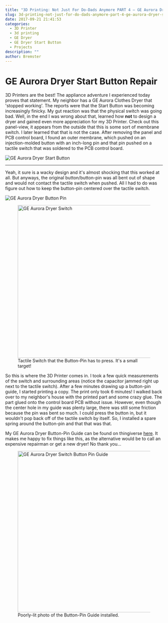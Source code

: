 ```yaml
---
title: "3D Printing: Not Just For Do-Dads Anymore PART 4 – GE Aurora Dryer Start Button Repair"
slug: 3d-printing-not-just-for-do-dads-anymore-part-4-ge-aurora-dryer-start-button-repair
date: 2017-09-21 21:41:53
categories:
  - 3D Printer
  - 3d printing
  - GE Dryer
  - GE Dryer Start Button
  - Projects
description: ""
author: Bremster
---
```


# GE Aurora Dryer Start Button Repair

3D Printers are the best! The appliance adventure I experienced today proves that statement. My neighbor has a GE Aurora Clothes Dryer that 'stopped working'. The reports were that the Start Button was becoming increasingly finicky. My gut reaction was that the physical switch was going bad. Well, in the end I was wrong about that, learned how **not** to design a dryer and gained even more appreciation for my 3D Printer. Check out this panel-view, it appears from the outside that this is some sort of membrane switch. I later learned that that is not the case. After removing the panel and PCB control board, I found an outer membrane, which pushed on an injection-molded button with an inch-long pin and that pin pushed on a tactile switch that was soldered to the PCB control board.

![GE Aurora Dryer Start Button](/uploads/2017/09/GE-Aurora-Button-x.jpg)

<hr />

Yeah, it sure is a wacky design and it's almost shocking that this worked at all. But anyways, the original button/button-pin was all bent out of shape and would not contact the tactile switch when pushed. All I had to do was figure out how to keep the button-pin centered over the tactile switch.

![GE Aurora Dryer Button Pin ](/uploads/2017/09/GE-Aurora-Panel-Pin-x.jpg)

<figure>
<a href="/uploads/2017/09/GE-Aurora-Switch-1-x.jpg"><img id="attachment_2204" class="align-center" width="488" src="/uploads/2017/09/GE-Aurora-Switch-1-x.jpg" alt="GE Aurora Dryer Switch"></a>
<figcaption> Tactile Switch that the Button-Pin has to press. It's a small target!</figcaption>
</figure>

So this is where the 3D Printer comes in. I took a few quick measurements of the switch and surrounding areas (notice the capacitor jammed right up next to the tactile switch). After a few minutes drawing up a button-pin guide, I started printing a copy. The print only took 6 minutes! I walked back over to my neighbor's house with the printed part and some crazy glue. The part glued onto the control board PCB without issue. However, even though the center hole in my guide was plenty large, there was still some friction because the pin was bent so much. I could press the button in, but it wouldn't pop back off of the tactile switch by itself. So, I installed a spare spring around the button-pin and that that was that.

My GE Aurora Dryer Button-Pin Guide can be found on thingiverse [here](https://www.thingiverse.com/thing:2547743). It makes me happy to fix things like this, as the alternative would be to call an expensive repairman or get a new dryer! No thank you...

<figure>
  <a href="/uploads/2017/09/GE-Aurora-Switch-installed-x.jpg"><img id="attachment_2202" class="align-center" width="515" src="/uploads/2017/09/GE-Aurora-Switch-installed-x.jpg" alt="GE Aurora Dryer Switch Button Pin Guide"></a>
  <figcaption> Poorly-lit photo of the Button-Pin Guide installed.</figcaption>
</figure>
